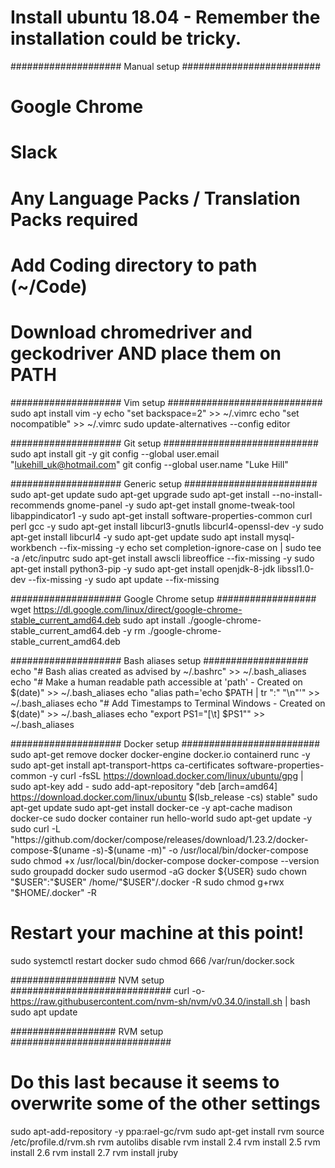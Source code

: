 # Install ubuntu 18.04 - Remember the installation could be tricky.

#################### Manual setup #########################
# Google Chrome
# Slack
# Any Language Packs / Translation Packs required
# Add Coding directory to path (~/Code)
# Download chromedriver and geckodriver AND place them on PATH

#################### Vim setup ############################
sudo apt install vim -y
echo "set backspace=2" >> ~/.vimrc
echo "set nocompatible" >> ~/.vimrc
sudo update-alternatives --config editor

#################### Git setup ############################
sudo apt install git -y
git config --global user.email "lukehill_uk@hotmail.com"
git config --global user.name "Luke Hill"

#################### Generic setup ########################
sudo apt-get update
sudo apt-get upgrade
sudo apt-get install --no-install-recommends gnome-panel -y
sudo apt-get install gnome-tweak-tool libappindicator1 -y
sudo apt-get install software-properties-common curl perl gcc -y
sudo apt-get install libcurl3-gnutls libcurl4-openssl-dev -y
sudo apt-get install libcurl4 -y
sudo apt-get update
sudo apt install mysql-workbench --fix-missing -y
echo set completion-ignore-case on | sudo tee -a /etc/inputrc
sudo apt-get install awscli libreoffice --fix-missing -y
sudo apt-get install python3-pip -y
sudo apt-get install openjdk-8-jdk libssl1.0-dev --fix-missing -y
sudo apt update --fix-missing

#################### Google Chrome setup ##################
wget https://dl.google.com/linux/direct/google-chrome-stable_current_amd64.deb
sudo apt install ./google-chrome-stable_current_amd64.deb -y
rm ./google-chrome-stable_current_amd64.deb

#################### Bash aliases setup ###################
echo "# Bash alias created as advised by ~/.bashrc" >> ~/.bash_aliases
echo "# Make a human readable path accessible at 'path' - Created on $(date)" >> ~/.bash_aliases
echo "alias path='echo \$PATH | tr \":\" \"\n\"'" >> ~/.bash_aliases
echo "# Add Timestamps to Terminal Windows - Created on $(date)" >> ~/.bash_aliases
echo "export PS1=\"[\\t] \$PS1\"" >> ~/.bash_aliases

#################### Docker setup #########################
sudo apt-get remove docker docker-engine docker.io containerd runc -y
sudo apt-get install apt-transport-https ca-certificates software-properties-common -y
curl -fsSL https://download.docker.com/linux/ubuntu/gpg | sudo apt-key add -
sudo add-apt-repository "deb [arch=amd64] https://download.docker.com/linux/ubuntu $(lsb_release -cs) stable"
sudo apt-get update
sudo apt-get install docker-ce -y
apt-cache madison docker-ce
sudo docker container run hello-world
sudo apt-get update -y
sudo curl -L "https://github.com/docker/compose/releases/download/1.23.2/docker-compose-$(uname -s)-$(uname -m)" -o /usr/local/bin/docker-compose
sudo chmod +x /usr/local/bin/docker-compose
docker-compose --version
sudo groupadd docker
sudo usermod -aG docker ${USER}
sudo chown "$USER":"$USER" /home/"$USER"/.docker -R
sudo chmod g+rwx "$HOME/.docker" -R
# Restart your machine at this point!
sudo systemctl restart docker
sudo chmod 666 /var/run/docker.sock

################### NVM setup #############################
curl -o- https://raw.githubusercontent.com/nvm-sh/nvm/v0.34.0/install.sh | bash
sudo apt update

################### RVM setup #############################
# Do this last because it seems to overwrite some of the other settings

sudo apt-add-repository -y ppa:rael-gc/rvm
sudo apt-get install rvm
source /etc/profile.d/rvm.sh
rvm autolibs disable
rvm install 2.4
rvm install 2.5
rvm install 2.6
rvm install 2.7
rvm install jruby

